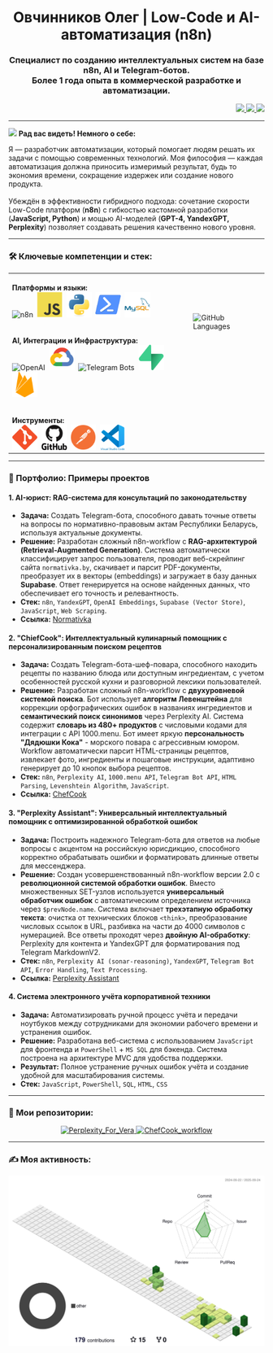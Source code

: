 <h1 align="center">
  Овчинников Олег | Low-Code и AI-автоматизация (n8n)
</h1>

<h3 align="center">
  Специалист по созданию интеллектуальных систем на базе n8n, AI и Telegram-ботов.<br>Более 1 года опыта в коммерческой разработке и автоматизации.
</h3>

<div>
  <span>
    <div align="right">
      <a href="https://t.me/Nn_Ovchinnikov_Oleg">
        <img src="https://img.shields.io/badge/Ovchinnikov-blue?logo=telegram&logoColor=white&style=flat">
      </a>
      <a href="https://nn.hh.ru/resume/fd4ab6cfff06090a860039ed1f4d5a324c7945">
        <img src="https://img.shields.io/badge/HH-Ovchinnikov-red?labelColor=red&logoColor=white&style=flat">
      </a>
      <a href="https://www.linkedin.com/in/oleg-ovchinnikov-2bab08202/">
        <img src="https://img.shields.io/badge/Ovchinnikov-blue?logo=linkedin&logoColor=white&style=flat">
      </a>
    </div>
  </span>
</div>

---

<span>
  <img src="https://github.com/blackcater/blackcater/raw/main/images/Hi.gif" height="32"/>
</span>
<span>
  <b>Рад вас видеть! Немного о себе:</b>
</span>
<p> </p>
<p>
Я — разработчик автоматизации, который помогает людям решать их задачи с помощью современных технологий. Моя философия — каждая автоматизация должна приносить измеримый результат, будь то экономия времени, сокращение издержек или создание нового продукта.
<br><br>
Убеждён в эффективности гибридного подхода: сочетание скорости Low-Code платформ (<b>n8n</b>) с гибкостью кастомной разработки (<b>JavaScript, Python</b>) и мощью AI-моделей (<b>GPT-4, YandexGPT, Perplexity</b>) позволяет создавать решения качественно нового уровня.
</p>

---

### :hammer_and_wrench: Ключевые компетенции и стек:

<table border="0" width="100%">
  <tbody border="0">
    <tr border="0" >
      <td border="0">
        <div>
          <br>
          <strong>Платформы и языки:</strong><br>
          <img src="https://cdn.jsdelivr.net/gh/simple-icons/simple-icons/icons/n8n.svg" title="n8n" alt="n8n" width="50" height="50"/>&nbsp;
          <img src="https://github.com/devicons/devicon/blob/master/icons/javascript/javascript-original.svg" title="JavaScript" alt="JavaScript" width="50" height="50"/>&nbsp;
          <img src="https://github.com/devicons/devicon/blob/master/icons/python/python-original.svg" title="Python" alt="Python" width="50" height="50"/>&nbsp;
          <img src="https://raw.githubusercontent.com/devicons/devicon/master/icons/powershell/powershell-original.svg" title="PowerShell" alt="PowerShell" width="50" height="50"/>&nbsp;
          <img src="https://github.com/devicons/devicon/blob/master/icons/mysql/mysql-original-wordmark.svg" title="SQL" alt="SQL" width="50" height="50"/>&nbsp;
        </div>
        <div>
          <br><br>
          <strong>AI, Интеграции и Инфраструктура:</strong><br>
          <img src="https://cdn.jsdelivr.net/gh/simple-icons/simple-icons/icons/openai.svg" title="OpenAI" alt="OpenAI" width="50" height="50"/>&nbsp;
          <img src="https://raw.githubusercontent.com/devicons/devicon/master/icons/googlecloud/googlecloud-original.svg" title="Google & Yandex AI" alt="Google & Yandex AI" width="50" height="50"/>&nbsp;
          <img src="https://cdn.jsdelivr.net/gh/simple-icons/simple-icons/icons/telegram.svg" title="Telegram Bots" alt="Telegram Bots" width="50" height="50"/>&nbsp;
          <img src="https://raw.githubusercontent.com/devicons/devicon/master/icons/supabase/supabase-original.svg" title="Supabase" alt="Supabase" width="50" height="50"/>&nbsp;
          <img src="https://github.com/devicons/devicon/blob/master/icons/firebase/firebase-plain.svg" title="Firebase" alt="Firebase" width="50" height="50"/>&nbsp;
        </div>
        <div>
          <br><br>
          <strong>Инструменты:</strong><br>
          <img src="https://github.com/devicons/devicon/blob/master/icons/git/git-original.svg" title="git" alt="git" width="50" height="50"/>&nbsp;
          <img src="https://github.com/devicons/devicon/blob/master/icons/github/github-original-wordmark.svg" title="github" alt="github" width="50" height="50"/>&nbsp;
          <img src="https://raw.githubusercontent.com/devicons/devicon/master/icons/postman/postman-original.svg" title="Postman" alt="Postman" width="50" height="50"/>&nbsp;
          <img src="https://github.com/devicons/devicon/blob/master/icons/vscode/vscode-original-wordmark.svg" title="vscode" alt="vscode" width="50" height="50"/>&nbsp;
        </div>
      </td>
      <td border="0" bordercolor="white">
        <div>
          <img height="195px" align="right" alt="GitHub Languages" src="https://github-readme-stats-sigma-five.vercel.app/api/top-langs/?username=Jade-Dragon88&layout=compact&theme=gruvbox_light&card_width=345&size_weight=0.5&count_weight=0.5" />
        </div>
      </td>
    </tr>
  </tbody>
</table>

---

### 🚀 Портфолио: Примеры проектов

#### 1. AI-юрист: RAG-система для консультаций по законодательству
- **Задача:** Создать Telegram-бота, способного давать точные ответы на вопросы по нормативно-правовым актам Республики Беларусь, используя актуальные документы.
- **Решение:** Разработан сложный n8n-workflow с **RAG-архитектурой (Retrieval-Augmented Generation)**. Система автоматически классифицирует запрос пользователя, проводит веб-скрейпинг сайта `normativka.by`, скачивает и парсит PDF-документы, преобразует их в векторы (embeddings) и загружает в базу данных **Supabase**. Ответ генерируется на основе найденных данных, что обеспечивает его точность и релевантность.
- **Стек:** `n8n`, `YandexGPT`, `OpenAI Embeddings`, `Supabase (Vector Store)`, `JavaScript`, `Web Scraping`.
- **Сcылка:** [Normativka](https://github.com/Jade-Dragon88/Normativka)

#### 2. "ChiefCook": Интеллектуальный кулинарный помощник с персонализированным поиском рецептов
- **Задача:** Создать Telegram-бота-шеф-повара, способного находить рецепты по названию блюда или доступным ингредиентам, с учетом особенностей русской кухни и разговорной лексики пользователей.
- **Решение:** Разработан сложный n8n-workflow с **двухуровневой системой поиска**. Бот использует **алгоритм Левенштейна** для коррекции орфографических ошибок в названиях ингредиентов и **семантический поиск синонимов** через Perplexity AI. Система содержит **словарь из 480+ продуктов** с числовыми кодами для интеграции с API 1000.menu. Бот имеет яркую **персональность "Дядюшки Кока"** - морского повара с агрессивным юмором. Workflow автоматически парсит HTML-страницы рецептов, извлекает фото, ингредиенты и пошаговые инструкции, адаптивно генерирует до 10 кнопок выбора рецептов.
- **Стек:** `n8n`, `Perplexity AI`, `1000.menu API`, `Telegram Bot API`, `HTML Parsing`, `Levenshtein Algorithm`, `JavaScript`.
- **Сcылка:** [ChefCook](https://github.com/Jade-Dragon88/ChefCook_workflow)

#### 3. "Perplexity Assistant": Универсальный интеллектуальный помощник с оптимизированной обработкой ошибок
- **Задача:** Построить надежного Telegram-бота для ответов на любые вопросы с акцентом на российскую юрисдикцию, способного корректно обрабатывать ошибки и форматировать длинные ответы для мессенджера.
- **Решение:** Создан усовершенствованный n8n-workflow версии 2.0 с **революционной системой обработки ошибок**. Вместо множественных SET-узлов используется **универсальный обработчик ошибок** с автоматическим определением источника через `$prevNode.name`. Система включает **трехэтапную обработку текста**: очистка от технических блоков `<think>`, преобразование числовых ссылок в URL, разбивка на части до 4000 символов с нумерацией. Все ответы проходят через **двойную AI-обработку**: Perplexity для контента и YandexGPT для форматирования под Telegram MarkdownV2.
- **Стек:** `n8n`, `Perplexity AI (sonar-reasoning)`, `YandexGPT`, `Telegram Bot API`, `Error Handling`, `Text Processing`.
- **Сcылка:** [Perplexity Assistant](https://github.com/Jade-Dragon88/Perplexity_For_Vera)

#### 4. Система электронного учёта корпоративной техники
- **Задача:** Автоматизировать ручной процесс учёта и передачи ноутбуков между сотрудниками для экономии рабочего времени и устранения ошибок.
- **Решение:** Разработана веб-система с использованием `JavaScript` для фронтенда и `PowerShell` + `MS SQL` для бэкенда. Система построена на архитектуре MVC для удобства поддержки.
- **Результат:** Полное устранение ручных ошибок учёта и создание удобной для масштабирования системы.
- **Стек:** `JavaScript`, `PowerShell`, `SQL`, `HTML`, `CSS`

---

### 🚀 Мои репозитории:

<p align="center">
  <a href="https://github.com/Jade-Dragon88/Perplexity_For_Vera">
    <img src="https://github-readme-stats.vercel.app/api/pin/?username=Jade-Dragon88&repo=Perplexity_For_Vera&theme=gruvbox_light" alt="Perplexity_For_Vera">
  </a>
  <a href="https://github.com/Jade-Dragon88/ChefCook_workflow">
    <img src="https://github-readme-stats.vercel.app/api/pin/?username=Jade-Dragon88&repo=ChefCook_workflow&theme=gruvbox_light" alt="ChefCook_workflow">
  </a>
</p>

---

### ✍️ Моя активность:

![commits](./profile-3d-contrib/profile-green-animate.svg)
